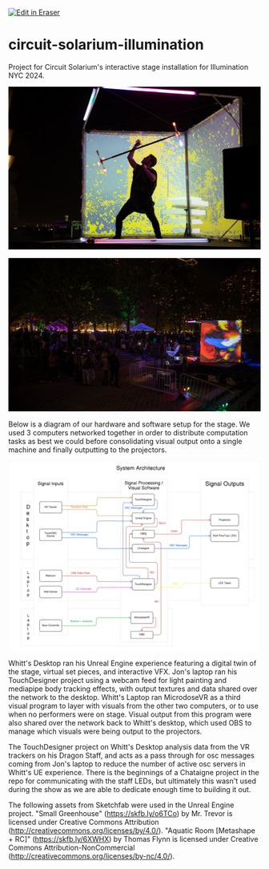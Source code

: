 <p><a target="_blank" href="https://app.eraser.io/workspace/k5siHvgRpmN836RMQbUQ" id="edit-in-eraser-github-link"><img alt="Edit in Eraser" src="https://firebasestorage.googleapis.com/v0/b/second-petal-295822.appspot.com/o/images%2Fgithub%2FOpen%20in%20Eraser.svg?alt=media&amp;token=968381c8-a7e7-472a-8ed6-4a6626da5501"></a></p>

# circuit-solarium-illumination
Project for Circuit Solarium's interactive stage installation for Illumination NYC 2024. 

![20.jpg](/.eraser/k5siHvgRpmN836RMQbUQ___tTtaXijJXwZgula4by2oOh994aM2___OgGJYF3OLo2SbCAVhfZ3b.jpg "20.jpg")

![14.jpg](/.eraser/k5siHvgRpmN836RMQbUQ___tTtaXijJXwZgula4by2oOh994aM2___eTwWxSWZTIunkmF3QiAS-.jpg "14.jpg")



Below is a diagram of our hardware and software setup for the stage. We used 3 computers networked together in order to distribute computation tasks as best we could before consolidating visual output onto a single machine and finally outputting to the projectors.

![Figure 1](/.eraser/k5siHvgRpmN836RMQbUQ___tTtaXijJXwZgula4by2oOh994aM2___---figure---Jtd_CDYMbYy50Q-CkFcNF---figure---_7b4C2V-_GObkPn3lqmtCg.png "Figure 1")

Whitt's Desktop ran his Unreal Engine experience featuring a digital twin of the stage, virtual set pieces, and interactive VFX. Jon's laptop ran his TouchDesigner project using a webcam feed for light painting and mediapipe body tracking effects, with output textures and data shared over the network to the desktop. Whitt's Laptop ran MicrodoseVR as a third visual program to layer with visuals from the other two computers, or to use when no performers were on stage. Visual output from this program were also shared over the network back to Whitt's desktop, which used OBS to manage which visuals were being output to the projectors.



The TouchDesigner project on Whitt's Desktop analysis data from the VR trackers on his Dragon Staff, and acts as a pass through for osc messages coming from Jon's laptop to reduce the number of active osc servers in Whitt's UE experience. There is the beginnings of a Chataigne project in the repo for communicating with the staff LEDs, but ultimately this wasn't used during the show as we are able to dedicate enough time to building it out.

The following assets from Sketchfab were used in the Unreal Engine project.
"Small Greenhouse" (https://skfb.ly/o6TCo) by Mr. Trevor is licensed under Creative Commons Attribution (http://creativecommons.org/licenses/by/4.0/).
"Aquatic Room [Metashape + RC]" (https://skfb.ly/6XWHX) by Thomas Flynn is licensed under Creative Commons Attribution-NonCommercial (http://creativecommons.org/licenses/by-nc/4.0/).

<!--- Eraser file: https://app.eraser.io/workspace/k5siHvgRpmN836RMQbUQ --->
